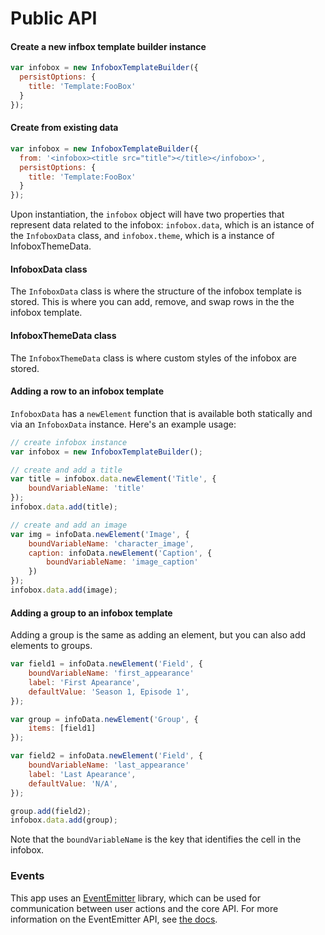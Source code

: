 # Public API

#### Create a new infbox template builder instance
```javascript
var infobox = new InfoboxTemplateBuilder({
  persistOptions: {
    title: 'Template:FooBox'
  }
});
```

#### Create from existing data
```javascript
var infobox = new InfoboxTemplateBuilder({
  from: '<infobox><title src="title"></title></infobox>',
  persistOptions: {
    title: 'Template:FooBox'
  }
});
```

Upon instantiation, the `infobox` object will have two properties that represent data related to the infobox: `infobox.data`, which is an istance of the `InfoboxData` class, and `infobox.theme`, which is a instance of InfoboxThemeData. 

#### InfoboxData class
The `InfoboxData` class is where the structure of the infobox template is stored. This is where you can add, remove, and swap rows in the the infobox template. 

#### InfoboxThemeData class
The `InfoboxThemeData` class is where custom styles of the infobox are stored. 

#### Adding a row to an infobox template
`InfoboxData` has a `newElement` function that is available both statically and via an `InfoboxData` instance. Here's an example usage: 
```javascript
// create infobox instance
var infobox = new InfoboxTemplateBuilder();

// create and add a title
var title = infobox.data.newElement('Title', {
	boundVariableName: 'title'
});
infobox.data.add(title);

// create and add an image
var img = infoData.newElement('Image', {
	boundVariableName: 'character_image',
	caption: infoData.newElement('Caption', {
		boundVariableName: 'image_caption'
	})
});
infobox.data.add(image);
```

#### Adding a group to an infobox template
Adding a group is the same as adding an element, but you can also add elements to groups. 

```javascript
var field1 = infoData.newElement('Field', {
	boundVariableName: 'first_appearance'
	label: 'First Apearance',
	defaultValue: 'Season 1, Episode 1',
});

var group = infoData.newElement('Group', {
	items: [field1]
});

var field2 = infoData.newElement('Field', {
	boundVariableName: 'last_appearance'
	label: 'Last Apearance',
	defaultValue: 'N/A',
});

group.add(field2);
infobox.data.add(group);
```
Note that the `boundVariableName` is the key that identifies the cell in the infobox.  

### Events
This app uses an [EventEmitter](https://github.com/Olical/EventEmitter) library, which can be used for communication between user actions and the core API. For more information on the EventEmitter API, see [the docs](https://github.com/Olical/EventEmitter/blob/master/docs/api.md). 
